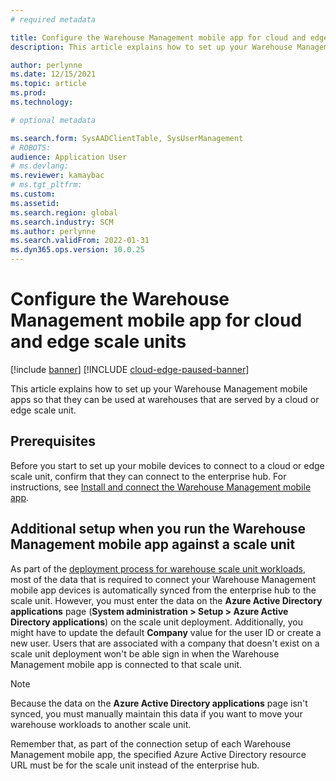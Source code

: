 ```yaml
---
# required metadata

title: Configure the Warehouse Management mobile app for cloud and edge scale units
description: This article explains how to set up your Warehouse Management mobile apps for warehouses that are served by a cloud or edge scale unit.

author: perlynne
ms.date: 12/15/2021
ms.topic: article
ms.prod: 
ms.technology: 

# optional metadata

ms.search.form: SysAADClientTable, SysUserManagement
# ROBOTS: 
audience: Application User
# ms.devlang: 
ms.reviewer: kamaybac
# ms.tgt_pltfrm: 
ms.custom: 
ms.assetid:
ms.search.region: global
ms.search.industry: SCM
ms.author: perlynne
ms.search.validFrom: 2022-01-31
ms.dyn365.ops.version: 10.0.25
---
```


# Configure the Warehouse Management mobile app for cloud and edge scale units

[!include [banner](../includes/banner.md)]
[!INCLUDE [cloud-edge-paused-banner](../includes/cloud-edge-paused-banner.md)]

This article explains how to set up your Warehouse Management mobile apps so that they can be used at warehouses that are served by a cloud or edge scale unit.

## Prerequisites

Before you start to set up your mobile devices to connect to a cloud or edge scale unit, confirm that they can connect to the enterprise hub. For instructions, see [Install and connect the Warehouse Management mobile app](../warehousing/install-configure-warehouse-management-app.md).

## Additional setup when you run the Warehouse Management mobile app against a scale unit

As part of the [deployment process for warehouse scale unit workloads](cloud-edge-landing-page.md#scale-unit-manager-portal), most of the data that is required to connect your Warehouse Management mobile app devices is automatically synced from the enterprise hub to the scale unit. However, you must enter the data on the **Azure Active Directory applications** page (**System administration \> Setup \> Azure Active Directory applications**) on the scale unit deployment. Additionally, you might have to update the default **Company** value for the user ID or create a new user. Users that are associated with a company that doesn't exist on a scale unit deployment won't be able sign in when the Warehouse Management mobile app is connected to that scale unit.

> [!NOTE]
> Because the data on the **Azure Active Directory applications** page isn't synced, you must manually maintain this data if you want to move your warehouse workloads to another scale unit.

Remember that, as part of the connection setup of each Warehouse Management mobile app, the specified Azure Active Directory resource URL must be for the scale unit instead of the enterprise hub.
